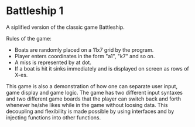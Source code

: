 # Battleship 1
A siplified version of the classic game Battleship.

Rules of the game:
- Boats are randomly placed on a 11x7 grid by the program.
- Player enters coordinates in the form "a1", "k7" and so on.
- A miss is represented by at dot.
- If a boat is hit it sinks immediately and is displayed on screen as rows of X-es.

This game is also a demonstration of how one can separate user input, game display and game logic. The game has two different input syntaxes and two different game boards that the player can switch back and forth whenever he/she likes while in the game without loosing data. This decoupling and flexibility is made possible by using interfaces and by injecting functions into other functions.



